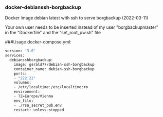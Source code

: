 ### docker-debianssh-borgbackup
Docker Image debian latest with ssh to serve borgbackup (2022-03-11)

Your own user needs to be inserted instead of my user "borgbackupmaster" in the "Dockerfile" and the "set_root_pw.sh" file

###Usage docker-compose.yml:

```bash
version: '3.0'
services:
  debiansshborgbackup:
    image: gerald77/debian-ssh-borgbackup
    container_name: debian-ssh-borgbackup
    ports:
    - "222:22"
    volumes:
    - /etc/localtime:/etc/localtime:ro
    environment:
    - TZ=Europe/Vienna
    env_file:
    - ./rsa_secret_pub.env
    restart: unless-stopped
```